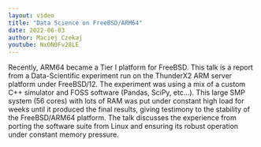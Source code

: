 ```yaml
---
layout: video
title: "Data Science on FreeBSD/ARM64"
date: 2022-06-03
author: Maciej Czekaj
youtube: NxON0Fv28LE
---
```

Recently, ARM64 became a Tier I platform for FreeBSD. This talk is a report from a Data-Scientific experiment run on the ThunderX2 ARM server platform under FreeBSD/12. The experiment was using a mix of a custom C++ simulator and FOSS software (Pandas, SciPy, etc…). This large SMP system (56 cores) with lots of RAM was put under constant high load for weeks until it produced the final results, giving testimony to the stability of the FreeBSD/ARM64 platform. The talk discusses the experience from porting the software suite from Linux and ensuring its robust operation under constant memory pressure.
